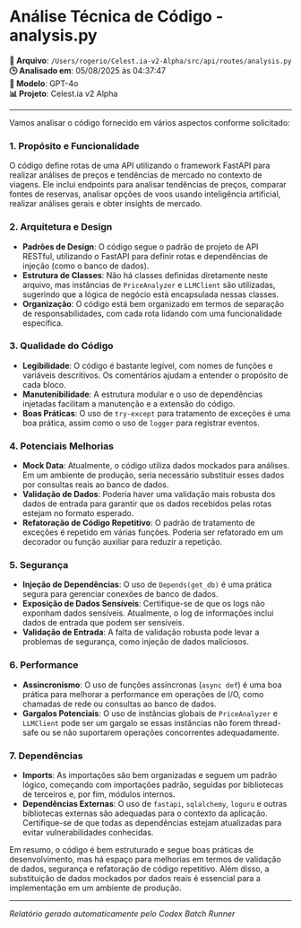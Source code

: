 # Análise Técnica de Código - analysis.py

**📁 Arquivo**: `/Users/rogerio/Celest.ia-v2-Alpha/src/api/routes/analysis.py`  
**🕒 Analisado em**: 05/08/2025 às 04:37:47  
**🤖 Modelo**: GPT-4o  
**📊 Projeto**: Celest.ia v2 Alpha  

---

Vamos analisar o código fornecido em vários aspectos conforme solicitado:

### 1. Propósito e Funcionalidade
O código define rotas de uma API utilizando o framework FastAPI para realizar análises de preços e tendências de mercado no contexto de viagens. Ele inclui endpoints para analisar tendências de preços, comparar fontes de reservas, analisar opções de voos usando inteligência artificial, realizar análises gerais e obter insights de mercado.

### 2. Arquitetura e Design
- **Padrões de Design**: O código segue o padrão de projeto de API RESTful, utilizando o FastAPI para definir rotas e dependências de injeção (como o banco de dados).
- **Estrutura de Classes**: Não há classes definidas diretamente neste arquivo, mas instâncias de `PriceAnalyzer` e `LLMClient` são utilizadas, sugerindo que a lógica de negócio está encapsulada nessas classes.
- **Organização**: O código está bem organizado em termos de separação de responsabilidades, com cada rota lidando com uma funcionalidade específica.

### 3. Qualidade do Código
- **Legibilidade**: O código é bastante legível, com nomes de funções e variáveis descritivos. Os comentários ajudam a entender o propósito de cada bloco.
- **Manutenibilidade**: A estrutura modular e o uso de dependências injetadas facilitam a manutenção e a extensão do código.
- **Boas Práticas**: O uso de `try-except` para tratamento de exceções é uma boa prática, assim como o uso de `logger` para registrar eventos.

### 4. Potenciais Melhorias
- **Mock Data**: Atualmente, o código utiliza dados mockados para análises. Em um ambiente de produção, seria necessário substituir esses dados por consultas reais ao banco de dados.
- **Validação de Dados**: Poderia haver uma validação mais robusta dos dados de entrada para garantir que os dados recebidos pelas rotas estejam no formato esperado.
- **Refatoração de Código Repetitivo**: O padrão de tratamento de exceções é repetido em várias funções. Poderia ser refatorado em um decorador ou função auxiliar para reduzir a repetição.

### 5. Segurança
- **Injeção de Dependências**: O uso de `Depends(get_db)` é uma prática segura para gerenciar conexões de banco de dados.
- **Exposição de Dados Sensíveis**: Certifique-se de que os logs não exponham dados sensíveis. Atualmente, o log de informações inclui dados de entrada que podem ser sensíveis.
- **Validação de Entrada**: A falta de validação robusta pode levar a problemas de segurança, como injeção de dados maliciosos.

### 6. Performance
- **Assincronismo**: O uso de funções assíncronas (`async def`) é uma boa prática para melhorar a performance em operações de I/O, como chamadas de rede ou consultas ao banco de dados.
- **Gargalos Potenciais**: O uso de instâncias globais de `PriceAnalyzer` e `LLMClient` pode ser um gargalo se essas instâncias não forem thread-safe ou se não suportarem operações concorrentes adequadamente.

### 7. Dependências
- **Imports**: As importações são bem organizadas e seguem um padrão lógico, começando com importações padrão, seguidas por bibliotecas de terceiros e, por fim, módulos internos.
- **Dependências Externas**: O uso de `fastapi`, `sqlalchemy`, `loguru` e outras bibliotecas externas são adequadas para o contexto da aplicação. Certifique-se de que todas as dependências estejam atualizadas para evitar vulnerabilidades conhecidas.

Em resumo, o código é bem estruturado e segue boas práticas de desenvolvimento, mas há espaço para melhorias em termos de validação de dados, segurança e refatoração de código repetitivo. Além disso, a substituição de dados mockados por dados reais é essencial para a implementação em um ambiente de produção.

---

*Relatório gerado automaticamente pelo Codex Batch Runner*
